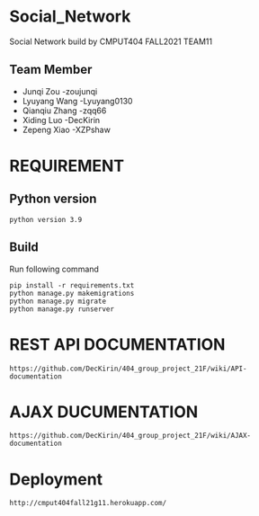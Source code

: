 # Social_Network
Social Network build by CMPUT404 FALL2021 TEAM11
## Team Member
 * Junqi Zou          -zoujunqi
 * Lyuyang Wang       -Lyuyang0130
 * Qianqiu Zhang      -zqq66
 * Xiding Luo         -DecKirin
 * Zepeng Xiao        -XZPshaw


# REQUIREMENT

## Python version
```
python version 3.9
```
## Build
Run following command
```
pip install -r requirements.txt
python manage.py makemigrations
python manage.py migrate
python manage.py runserver
```

# REST API DOCUMENTATION
```
https://github.com/DecKirin/404_group_project_21F/wiki/API-documentation
```
# AJAX DUCUMENTATION
```
https://github.com/DecKirin/404_group_project_21F/wiki/AJAX-documentation
```


# Deployment
```
http://cmput404fall21g11.herokuapp.com/
```

